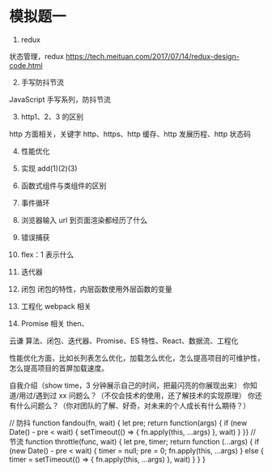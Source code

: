 # 模拟题一

1. redux

状态管理，redux
https://tech.meituan.com/2017/07/14/redux-design-code.html

2. 手写防抖节流

JavaScript 手写系列，防抖节流

3. http1、2、3 的区别

http 方面相关，关键字 http、https、http 缓存、http 发展历程、http 状态码

4. 性能优化

5. 实现 add(1)(2)(3)

6. 函数式组件与类组件的区别

7. 事件循环

8. 浏览器输入 url 到页面渲染都经历了什么

9. 错误捕获

10. flex：1 表示什么

11. 迭代器

12. 闭包
    闭包的特性，内层函数使用外层函数的变量

13. 工程化
    webpack 相关

14. Promise 相关
    then、

云谦
算法、闭包、迭代器、Promise、ES 特性、React、数据流、工程化

性能优化方面，比如长列表怎么优化，加载怎么优化，怎么提高项目的可维护性，怎么提高项目的首屏加载速度。

自我介绍（show time，3 分钟展示自己的时间，把最闪亮的你展现出来）
你知道/用过/遇到过 xx 问题么？（不仅会技术的使用，还了解技术的实现原理）
你还有什么问题么？（你对团队的了解、好奇，对未来的个人成长有什么期待？）

// 防抖
function fandou(fn, wait) {
let pre;
return function(args) {
if (new Date() - pre < wait) {
setTimeout(() => {
fn.apply(this, ...args)
}, wait)
}
}}
// 节流
function throttle(func, wait) {
let pre, timer;
return function (...args) {
if (new Date() - pre < wait) {
timer = null;
pre = 0;
fn.apply(this, ...args)
} else {
timer = setTimeout(() => {
fn.apply(this, ...args)
}, wait)
} }
}

